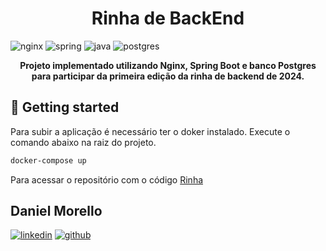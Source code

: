 [NGINX_BADGE]: https://img.shields.io/badge/nginx-%23009639.svg?style=for-the-badge&logo=nginx&logoColor=white
[JAVA_BADGE]: https://img.shields.io/badge/java-%23ED8B00.svg?style=for-the-badge&logo=openjdk&logoColor=white
[SPRING_BADGE]: https://img.shields.io/badge/spring-%236DB33F.svg?style=for-the-badge&logo=spring&logoColor=white
[POSTGRES_BADGE]: https://img.shields.io/badge/PostgreSQL-316192?style=for-the-badge&logo=postgresql&logoColor=white

<h1 align="center" style="font-weight: bold;">Rinha de BackEnd</h1>

![nginx][NGINX_BADGE]
![spring][SPRING_BADGE]
![java][JAVA_BADGE]
![postgres][POSTGRES_BADGE]

<p align="center">
  <b>Projeto implementado utilizando Nginx, Spring Boot e banco Postgres para participar da primeira edição da rinha de backend de 2024.</b>
</p>

<h2 id="started">🚀 Getting started</h2>

Para subir a aplicação é necessário ter o doker instalado. Execute o comando abaixo na raiz do projeto.

```bash
docker-compose up
```

Para acessar o repositório com o código [Rinha](https://github.com/danielmorello/rinha-backend-2024-q1-java)

## Daniel Morello

[![linkedin](https://img.shields.io/badge/LinkedIn-0077B5?style=for-the-badge&logo=linkedin&logoColor=white)](https://www.linkedin.com/in/daniel-morello-223265120/)
[![github](https://img.shields.io/badge/GitHub-100000?style=for-the-badge&logo=github&logoColor=white)](https://github.com/danielmorello)
